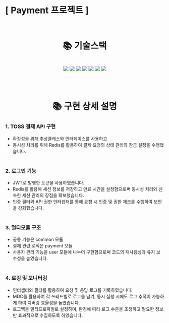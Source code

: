 # [ Payment 프로젝트 ] <br><br>

<div align=center><h1>📚 기술스택 </h1></div><br>
<div align=center> 
  <img src="https://img.shields.io/badge/java-007396?style=for-the-badge&logo=java&logoColor=white"> 
  <img src="https://img.shields.io/badge/spring-6DB33F?style=for-the-badge&logo=spring&logoColor=white"> 
  <img src="https://img.shields.io/badge/mysql-4479A1?style=for-the-badge&logo=mysql&logoColor=white"> 
    <img src="https://img.shields.io/badge/redis-DC382D?style=for-the-badge&logo=redis&logoColor=white"> 
  <img src="https://img.shields.io/badge/aws_lightsail-FF9900?style=for-the-badge&logo=amazonaws&logoColor=white"> 
  <img src="https://img.shields.io/badge/git-F05032?style=for-the-badge&logo=git&logoColor=white">
  <img src="https://img.shields.io/badge/gradle-02303A?style=for-the-badge&logo=gradle&logoColor=white">
</div>

<br><br>

<div align=center><h1>📚 구현 상세 설명 </h1></div>

### 1. TOSS 결제 API 구현

- 확장성을 위해 추상클래스와 인터페이스를 사용하고 <br> 
- 동시성 처리를 위해 Redis를 활용하여 결제 요청의 상태 관리와 잠금 설정을 수행했습니다. <br><br>


### 2. 로그인 기능
- JWT로 발행한 토큰을 사용하였습니다. <br>
- Redis를 활용해 세션 정보를 저장하고 만료 시간을 설정함으로써 동시성 처리와 신속한 세션 관리의 장점을 확보했습니다. <br>
- 인증 필터와 API 권한 인터셉터를 통해 요청 시 인증 및 권한 체크를 수행하여 보안을 강화했습니다. <br><br>


### 3. 멀티모듈 구조
- 공통 기능은 common 모듈
- 결제 관련 로직은 payment 모듈
- 사용자 관리 기능을 user 모듈에 나누어 구현함으로써 코드의 재사용성과 유지 보수성을 높였습니다. <br><br>


### 4. 로깅 및 모니터링
- 인터셉터와 필터를 활용하여 요청 및 응답 로그를 기록하였습니다. <br>
- MDC를 활용하여 각 쓰레드별로 로그를 남겨, 동시 실행 시에도 로그 추적이 가능하게 하여 디버깅 효율성을 높였습니다. <br>
- 로그백을 멀티프로파일로 설정하여, 환경에 따라 로그 수준을 조정하고 필요한 정보만 효과적으로 수집하도록 하였습니다. <br><br>

